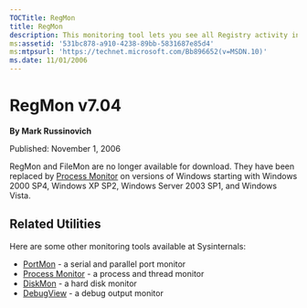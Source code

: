 ```yaml
--- 
TOCTitle: RegMon
title: RegMon
description: This monitoring tool lets you see all Registry activity in real-time.
ms:assetid: '531bc878-a910-4238-89bb-5831687e85d4'
ms:mtpsurl: 'https://technet.microsoft.com/Bb896652(v=MSDN.10)'
ms.date: 11/01/2006
---
```


# RegMon v7.04

**By Mark Russinovich**

Published: November 1, 2006

RegMon and FileMon are no longer available for download. They have been
replaced by [Process Monitor](procmon.md) on versions
of Windows starting with Windows 2000 SP4, Windows XP SP2, Windows
Server 2003 SP1, and Windows Vista.

## Related Utilities

Here are some other monitoring tools available at Sysinternals:

- [PortMon](portmon.md) -
    a serial and parallel port monitor
- [Process
    Monitor](procmon.md) -
    a process and thread monitor
- [DiskMon](diskmon.md) -
    a hard disk monitor
- [DebugView](debugview.md) -
    a debug output monitor  

